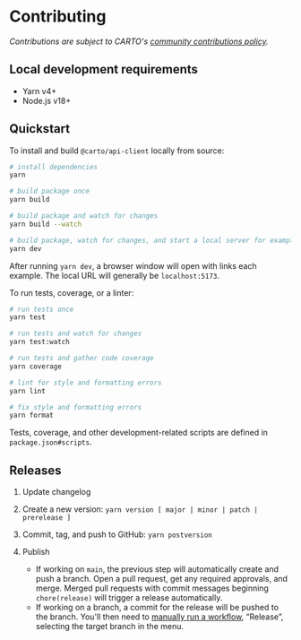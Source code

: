 # Contributing

_Contributions are subject to CARTO's [community contributions policy](https://carto.com/contributions/)._

## Local development requirements

- Yarn v4+
- Node.js v18+

## Quickstart

To install and build `@carto/api-client` locally from source:

```bash
# install dependencies
yarn

# build package once
yarn build

# build package and watch for changes
yarn build --watch

# build package, watch for changes, and start a local server for examples
yarn dev
```

After running `yarn dev`, a browser window will open with links each example. The local URL will generally be `localhost:5173`.

To run tests, coverage, or a linter:

```bash
# run tests once
yarn test

# run tests and watch for changes
yarn test:watch

# run tests and gather code coverage
yarn coverage

# lint for style and formatting errors
yarn lint

# fix style and formatting errors
yarn format
```

Tests, coverage, and other development-related scripts are defined in `package.json#scripts`.

## Releases

1. Update changelog

2. Create a new version: `yarn version [ major | minor | patch | prerelease ]`

3. Commit, tag, and push to GitHub: `yarn postversion`

4. Publish
   - If working on `main`, the previous step will automatically create and push a branch. Open a pull request, get any required approvals, and merge. Merged pull requests with commit messages beginning `chore(release)` will trigger a release automatically.
   - If working on a branch, a commit for the release will be pushed to the branch. You'll then need to [manually run a workflow](https://docs.github.com/en/actions/managing-workflow-runs-and-deployments/managing-workflow-runs/manually-running-a-workflow), “Release”, selecting the target branch in the menu.
